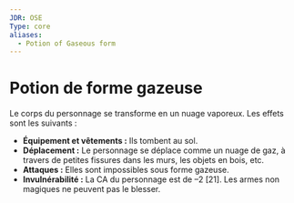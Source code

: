 ```yaml
---
JDR: OSE
Type: core
aliases:
  - Potion of Gaseous form
---
```

# Potion de forme gazeuse

Le corps du personnage se transforme en un nuage vaporeux. Les effets sont les suivants :

- **Équipement et vêtements :** Ils tombent au sol.
- **Déplacement :** Le personnage se déplace comme un nuage de gaz, à travers de petites fissures dans les murs, les objets en bois, etc.
- **Attaques :** Elles sont impossibles sous forme gazeuse.
- **Invulnérabilité :** La CA du personnage est de –2 [21]. Les armes non magiques ne peuvent pas le blesser.